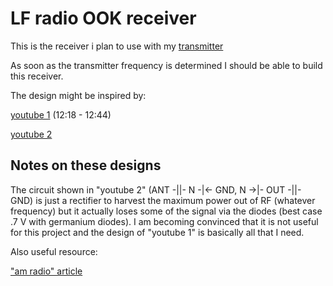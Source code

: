 LF radio OOK receiver
=====================

This is the receiver i plan to use with my [transmitter](tx.org)

As soon as the transmitter frequency is determined I should be able to
build this receiver.

The design might be inspired by:

[youtube 1](https://youtu.be/SnKKj2bonAI?t=738) (12:18 - 12:44)

[youtube 2](https://youtu.be/xgIL81VSKX4)

Notes on these designs
----------------------

The circuit shown in \"youtube 2\" (ANT -\|\|- N -\|\<- GND, N -\>\|-
OUT -\|\|- GND) is just a rectifier to harvest the maximum power out of
RF (whatever frequency) but it actually loses some of the signal via the
diodes (best case .7 V with germanium diodes). I am becoming convinced
that it is not useful for this project and the design of \"youtube 1\"
is basically all that I need.

Also useful resource:

[\"am radio\" article](https://sound-au.com/articles/am-radio.htm)
